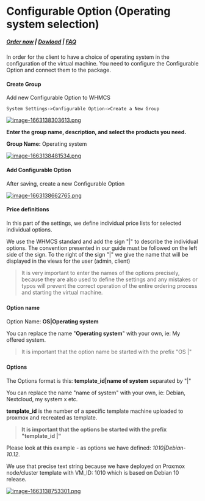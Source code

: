 # Configurable Option (Operating system selection)

#####  [Order now](https://panel.puqcloud.com/index.php?rp=/store/whmcs-module-proxmox-kvm) | [Dowload](https://download.puqcloud.com/WHMCS/servers/PUQ_WHMCS-Proxmox-KVM/) | [FAQ](https://faq.puqcloud.com/)

In order for the client to have a choice of operating system in the configuration of the virtual machine. You need to configure the Configurable Option and connect them to the package.

#### Create Group

Add new Configurable Option to WHMCS

```
System Settings->Configurable Option->Create a New Group
```

[![image-1663138303613.png](https://doc.puq.info/uploads/images/gallery/2022-09/scaled-1680-/image-1663138303613.png)](https://doc.puq.info/uploads/images/gallery/2022-09/image-1663138303613.png)

**Enter the group name, description, and select the products you need.**

**Group Name:** Operating system

[![image-1663138481534.png](https://doc.puq.info/uploads/images/gallery/2022-09/scaled-1680-/image-1663138481534.png)](https://doc.puq.info/uploads/images/gallery/2022-09/image-1663138481534.png)

#### Add Configurable Option

After saving, create a new Configurable Option

[![image-1663138662765.png](https://doc.puq.info/uploads/images/gallery/2022-09/scaled-1680-/image-1663138662765.png)](https://doc.puq.info/uploads/images/gallery/2022-09/image-1663138662765.png)

#### Price definitions

In this part of the settings, we define individual price lists for selected individual options.

We use the WHMCS standard and add the sign "|" to describe the individual options. The convention presented in our guide must be followed on the left side of the sign. To the right of the sign "|" we give the name that will be displayed in the views for the user (admin, client)

>It is very important to enter the names of the options precisely, because they are also used to define the settings and any mistakes or typos will prevent the correct operation of the entire ordering process and starting the virtual machine.

#####  

#### Option name

Option Name: **OS|Operating system**

You can replace the name "**Operating system**" with your own, ie: My offered system.

>It is important that the option name be started with the prefix "OS |"

#####  

#### Options

The Options format is this: **template\_id|name of system** separated by "|"

You can replace the name "name of system" with your own, ie: Debian, Nextcloud, my system x etc.

**template\_id** is the number of a specific template machine uploaded to proxmox and recreated as template.

>**It is important that the options be started with the prefix "template\_id |"** 

Please look at this example - as options we have defined: *1010|Debian-10.12*.

We use that precise text string because we have deployed on Proxmox node/cluster template with VM\_ID: 1010 which is based on Debian 10 release.

[![image-1663138753301.png](https://doc.puq.info/uploads/images/gallery/2022-09/scaled-1680-/image-1663138753301.png)](https://doc.puq.info/uploads/images/gallery/2022-09/image-1663138753301.png)
